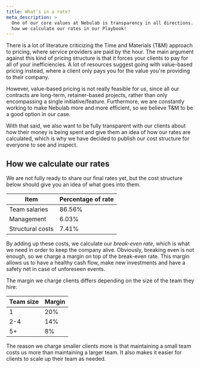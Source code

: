 ```yaml
---
title: What's in a rate?
meta_description: >
  One of our core values at Nebulab is transparency in all directions. This is why we are sharing
  how we calculate our rates in our Playbook! 
---
```


There is a lot of literature criticizing the Time and Materials (T&M) approach to pricing, where
service providers are paid by the hour. The main argument against this kind of pricing structure is
that it forces your clients to pay for all of your inefficiencies. A lot of resources suggest going
with value-based pricing instead, where a client only pays you for the value you're providing to
their company.

However, value-based pricing is not really feasible for us, since all our contracts are long-term,
retainer-based projects, rather than only encompassing a single initiative/feature. Furthermore, we
are constantly working to make Nebulab more and more efficient, so we believe T&M to be a good
option in our case.

With that said, we also want to be fully transparent with our clients about how their money is being
spent and give them an idea of how our rates are calculated, which is why we have decided to publish
our cost structure for everyone to see and inspect.

## How we calculate our rates

We are not fully ready to share our final rates yet, but the cost structure below should give you an
idea of what goes into them.

| Item | Percentage of rate |
| ---- | ------------------ |
| Team salaries | 86.56% |
| Management | 6.03% |
| Structural costs | 7.41% |

By adding up these costs, we calculate our _break-even rate_, which is what we need in order to keep
the company alive. Obviously, breaking even is not enough, so we charge a margin on top of the
break-even rate. This margin allows us to have a healthy cash flow, make new investments and have a
safety net in case of unforeseen events.

The margin we charge clients differs depending on the size of the team they hire:

| Team size | Margin |
| --------- | ------ |
| 1 | 20% |
| 2-4 | 14% |
| 5+ | 8% |

The reason we charge smaller clients more is that maintaining a small team costs us more than
maintaining a larger team. It also makes it easier for clients to scale up their team as needed.
